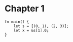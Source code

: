 # Chapter 1

```aquascope,interpreter
fn main() {
    let s = [(0, 1), (2, 3)];
    let x = &s[1].0;
}  
```

<!-- ```aquascope,interpreter
fn main() {
    let n = Box::new(1);`[]`
    let y = plus_one(&n);`[]`
    println!("The value of y is: {y}");
}

fn plus_one(x: &i32) -> i32 {
    `[]`*x + 1
}
``` -->

<!-- ```aquascope,interpreter
fn main() {
    let x = 1;
    let y = &x;`[]`
}
``` -->
